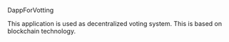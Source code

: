 DappForVotting

This application is used as decentralized voting system.
This is based on blockchain technology.
